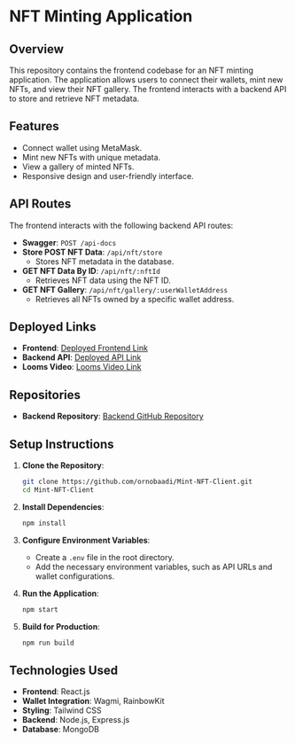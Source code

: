 # NFT Minting Application

## Overview

This repository contains the frontend codebase for an NFT minting application. The application allows users to connect their wallets, mint new NFTs, and view their NFT gallery. The frontend interacts with a backend API to store and retrieve NFT metadata.

## Features

- Connect wallet using MetaMask.
- Mint new NFTs with unique metadata.
- View a gallery of minted NFTs.
- Responsive design and user-friendly interface.

## API Routes

The frontend interacts with the following backend API routes:

- **Swagger**: `POST /api-docs`
- **Store POST NFT Data**: `/api/nft/store`
  - Stores NFT metadata in the database.
- **GET NFT Data By ID**: `/api/nft/:nftId`
  - Retrieves NFT data using the NFT ID.
- **GET NFT Gallery**: `/api/nft/gallery/:userWalletAddress`
  - Retrieves all NFTs owned by a specific wallet address.

## Deployed Links

- **Frontend**: [Deployed Frontend Link](https://mint-nft-cytric.web.app/)
- **Backend API**: [Deployed API Link](https://mint-nft-server.vercel.app/)
- **Looms Video**: [Looms Video Link](https://drive.google.com/drive/folders/1467O39o5D0cypT6788cydCOPl6rFo7eR?usp=sharing)

## Repositories

- **Backend Repository**: [Backend GitHub Repository](https://github.com/ornobaadi/Mint-NFT-Server)

## Setup Instructions

1. **Clone the Repository**:
   ```bash
   git clone https://github.com/ornobaadi/Mint-NFT-Client.git
   cd Mint-NFT-Client
   ```

2. **Install Dependencies**:
   ```bash
   npm install
   ```

3. **Configure Environment Variables**:
   - Create a `.env` file in the root directory.
   - Add the necessary environment variables, such as API URLs and wallet configurations.

4. **Run the Application**:
   ```bash
   npm start
   ```

5. **Build for Production**:
   ```bash
   npm run build
   ```

## Technologies Used

- **Frontend**: React.js
- **Wallet Integration**: Wagmi, RainbowKit
- **Styling**: Tailwind CSS
- **Backend**: Node.js, Express.js
- **Database**: MongoDB
